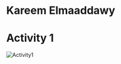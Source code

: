# Kareem Elmaaddawy
# Activity 1
![Activity1](https://github.com/KareemElMaaddawy/ECE444-F2023-Lab1/assets/83250816/b3e4af5d-65f1-4cb5-87eb-58b31cc34bfc)

